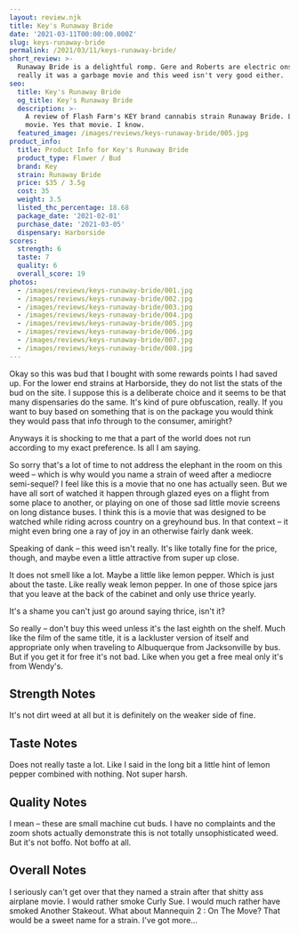 ```yaml
---
layout: review.njk
title: Key's Runaway Bride
date: '2021-03-11T00:00:00.000Z'
slug: keys-runaway-bride
permalink: /2021/03/11/keys-runaway-bride/
short_review: >-
  Runaway Bride is a delightful romp. Gere and Roberts are electric onscreen. No
  really it was a garbage movie and this weed isn't very good either.
seo:
  title: Key's Runaway Bride
  og_title: Key's Runaway Bride
  description: >-
    A review of Flash Farm's KEY brand cannabis strain Runaway Bride. Like the
    movie. Yes that movie. I know.
  featured_image: /images/reviews/keys-runaway-bride/005.jpg
product_info:
  title: Product Info for Key's Runaway Bride
  product_type: Flower / Bud
  brand: Key
  strain: Runaway Bride
  price: $35 / 3.5g
  cost: 35
  weight: 3.5
  listed_thc_percentage: 18.68
  package_date: '2021-02-01'
  purchase_date: '2021-03-05'
  dispensary: Harborside
scores:
  strength: 6
  taste: 7
  quality: 6
  overall_score: 19
photos:
  - /images/reviews/keys-runaway-bride/001.jpg
  - /images/reviews/keys-runaway-bride/002.jpg
  - /images/reviews/keys-runaway-bride/003.jpg
  - /images/reviews/keys-runaway-bride/004.jpg
  - /images/reviews/keys-runaway-bride/005.jpg
  - /images/reviews/keys-runaway-bride/006.jpg
  - /images/reviews/keys-runaway-bride/007.jpg
  - /images/reviews/keys-runaway-bride/008.jpg
---
```


Okay so this was bud that I bought with some rewards points I had saved up. For the lower end strains at Harborside, they do not list the stats of the bud on the site. I suppose this is a deliberate choice and it seems to be that many dispensaries do the same. It's kind of pure obfuscation, really. If you want to buy based on something that is on the package you would think they would pass that info through to the consumer, amiright?

Anyways it is shocking to me that a part of the world does not run according to my exact preference. Is all I am saying.

So sorry that's a lot of time to not address the elephant in the room on this weed – which is why would you name a strain of weed after a mediocre semi-sequel? I feel like this is a movie that no one has actually seen. But we have all sort of watched it happen through glazed eyes on a flight from some place to another, or playing on one of those sad little movie screens on long distance buses. I think this is a movie that was designed to be watched while riding across country on a greyhound bus. In that context – it might even bring one a ray of joy in an otherwise fairly dank week.

Speaking of dank – this weed isn't really. It's like totally fine for the price, though, and maybe even a little attractive from super up close.

It does not smell like a lot. Maybe a little like lemon pepper. Which is just about the taste. Like really weak lemon pepper. In one of those spice jars that you leave at the back of the cabinet and only use thrice yearly.

It's a shame you can't just go around saying thrice, isn't it?

So really – don't buy this weed unless it's the last eighth on the shelf. Much like the film of the same title, it is a lackluster version of itself and appropriate only when traveling to Albuquerque from Jacksonville by bus. But if you get it for free it's not bad. Like when you get a free meal only it's from Wendy's.

## Strength Notes

It's not dirt weed at all but it is definitely on the weaker side of fine.

## Taste Notes

Does not really taste a lot. Like I said in the long bit a little hint of lemon pepper combined with nothing. Not super harsh.

## Quality Notes

I mean – these are small machine cut buds. I have no complaints and the zoom shots actually demonstrate this is not totally unsophisticated weed. But it's not boffo. Not boffo at all.

## Overall Notes

I seriously can't get over that they named a strain after that shitty ass airplane movie. I would rather smoke Curly Sue. I would much rather have smoked Another Stakeout. What about Mannequin 2 : On The Move? That would be a sweet name for a strain. I've got more…
